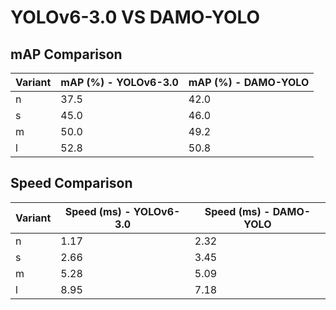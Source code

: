 ---
---
# YOLOv6-3.0 VS DAMO-YOLO

## mAP Comparison

| Variant | mAP (%) - YOLOv6-3.0 | mAP (%) - DAMO-YOLO |
|---------|--------------------|--------------------|
| n | 37.5 | 42.0 |
| s | 45.0 | 46.0 |
| m | 50.0 | 49.2 |
| l | 52.8 | 50.8 |

## Speed Comparison

| Variant | Speed (ms) - YOLOv6-3.0 | Speed (ms) - DAMO-YOLO |
|---------|-----------------------|-----------------------|
| n | 1.17 | 2.32 |
| s | 2.66 | 3.45 |
| m | 5.28 | 5.09 |
| l | 8.95 | 7.18 |
